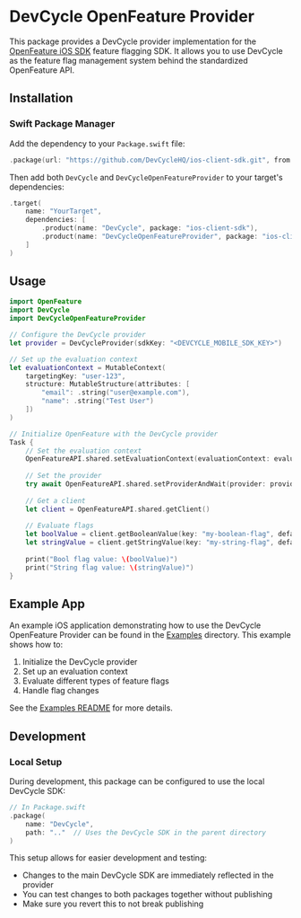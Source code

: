# DevCycle OpenFeature Provider

This package provides a DevCycle provider implementation for the [OpenFeature iOS SDK](https://openfeature.dev/docs/reference/technologies/client/swift) feature flagging SDK. It allows you to use DevCycle as the feature flag management system behind the standardized OpenFeature API.

## Installation

### Swift Package Manager

Add the dependency to your `Package.swift` file:

```swift
.package(url: "https://github.com/DevCycleHQ/ios-client-sdk.git", from: "1.18.0")
```

Then add both `DevCycle` and `DevCycleOpenFeatureProvider` to your target's dependencies:

```swift
.target(
    name: "YourTarget",
    dependencies: [
        .product(name: "DevCycle", package: "ios-client-sdk"),
        .product(name: "DevCycleOpenFeatureProvider", package: "ios-client-sdk")
    ]
)
```

## Usage

```swift
import OpenFeature
import DevCycle
import DevCycleOpenFeatureProvider

// Configure the DevCycle provider
let provider = DevCycleProvider(sdkKey: "<DEVCYCLE_MOBILE_SDK_KEY>")

// Set up the evaluation context
let evaluationContext = MutableContext(
    targetingKey: "user-123",
    structure: MutableStructure(attributes: [
        "email": .string("user@example.com"),
        "name": .string("Test User")
    ])
)

// Initialize OpenFeature with the DevCycle provider
Task {
    // Set the evaluation context
    OpenFeatureAPI.shared.setEvaluationContext(evaluationContext: evaluationContext)
    
    // Set the provider
    try await OpenFeatureAPI.shared.setProviderAndWait(provider: provider)
    
    // Get a client
    let client = OpenFeatureAPI.shared.getClient()
    
    // Evaluate flags
    let boolValue = client.getBooleanValue(key: "my-boolean-flag", defaultValue: false)
    let stringValue = client.getStringValue(key: "my-string-flag", defaultValue: "default")
    
    print("Bool flag value: \(boolValue)")
    print("String flag value: \(stringValue)")
}
```

## Example App

An example iOS application demonstrating how to use the DevCycle OpenFeature Provider can be found in the [Examples](./Examples) directory. This example shows how to:

1. Initialize the DevCycle provider
2. Set up an evaluation context
3. Evaluate different types of feature flags
4. Handle flag changes

See the [Examples README](./Examples/README.md) for more details.

## Development

### Local Setup

During development, this package can be configured to use the local DevCycle SDK:

```swift
// In Package.swift
.package(
    name: "DevCycle",
    path: ".."  // Uses the DevCycle SDK in the parent directory
)
```

This setup allows for easier development and testing:
- Changes to the main DevCycle SDK are immediately reflected in the provider
- You can test changes to both packages together without publishing
- Make sure you revert this to not break publishing